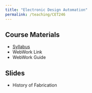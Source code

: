 ```yaml
---
title: "Electronic Design Automation"
permalink: /teaching/CET246
---
```



## Course Materials
* [Syllabus](/files/CET402/pdfs/CET402_SU19_Syllabus.pdf)  
* WebWork Link
* WebWork Guide

## Slides
* History of Fabrication

